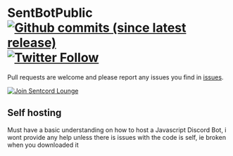 # SentBotPublic [![Github commits (since latest release)](https://img.shields.io/github/commits-since/SixAiy/SentBotPublic/latest.svg)]() [![Twitter Follow](https://img.shields.io/twitter/follow/sixaiy.svg?style=social&label=Follow)](https://twitter.com/sixaiy)
Pull requests are welcome and please report any issues you find in [issues](https://github.com/SixAiy/SentBotPublic/issues).

[![Join Sentcord Lounge](https://discordapp.com/api/guilds/269896638628102144/embed.png?style=banner2)](https://sixaiy.com/discord)

## Self hosting

Must have a basic understanding on how to host a Javascript Discord Bot, i wont provide any help unless there is issues with the code is self, ie broken when you downloaded it



